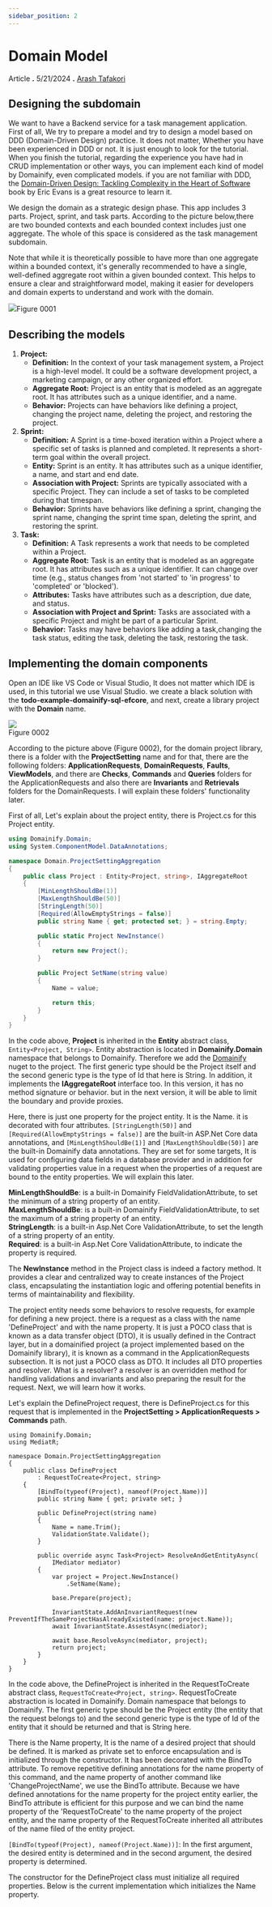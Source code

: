 ```yaml
---
sidebar_position: 2
---
```


# Domain Model

Article **.** 5/21/2024 **.** [Arash Tafakori](https://github.com/arashtafakori)

## Designing the subdomain

We want to have a Backend service for a task management application. First of all, We try to prepare a model and try to design a model based on DDD (Domain-Driven Design) practice. It does not matter, Whether you have been experienced in DDD or not. It is just enough to look for the tutorial. When you finish the tutorial, regarding the experience you have had in CRUD implementation or other ways, you can implement each kind of model by Domainify, even complicated models. if you are not familiar with DDD, the [Domain-Driven Design: Tackling Complexity in the Heart of Software](https://www.oreilly.com/library/view/domain-driven-design-tackling/0321125215/) book by Eric Evans is a great resource to learn it.

We design the domain as a strategic design phase. This app includes 3 parts. Project, sprint, and task parts. According to the picture below,there are two bounded contexts and each bounded context includes just one aggregate. The whole of this space is considered as the task management subdomain.

Note that while it is theoretically possible to have more than one aggregate within a bounded context, it's generally recommended to have a single, well-defined aggregate root within a given bounded context. This helps to ensure a clear and straightforward model, making it easier for developers and domain experts to understand and work with the domain.

![](/img/docs/0001-bounded-context.jpg)Figure 0001

## Describing the models

1.  **Project:**
    - **Definition:** In the context of your task management system, a Project is a high-level model. It could be a software development project, a marketing campaign, or any other organized effort.
    - **Aggregate Root:** Project is an entity that is modeled as an aggregate root. It has attributes such as a unique identifier, and a name.
    - **Behavior:** Projects can have behaviors like defining a project, changing the project name, deleting the project, and restoring the project.
2.  **Sprint:**
    - **Definition:** A Sprint is a time-boxed iteration within a Project where a specific set of tasks is planned and completed. It represents a short-term goal within the overall project.
    - **Entity:** Sprint is an entity. It has attributes such as a unique identifier, a name, and start and end date.
    - **Association with Project:** Sprints are typically associated with a specific Project. They can include a set of tasks to be completed during that timespan.
    - **Behavior:** Sprints have behaviors like defining a sprint, changing the sprint name, changing the sprint time span, deleting the sprint, and restoring the sprint.
3.  **Task:**
    - **Definition:** A Task represents a work that needs to be completed within a Project.
    - **Aggregate Root:** Task is an entity that is modeled as an aggregate root. It has attributes such as a unique identifier. It can change over time (e.g., status changes from 'not started' to 'in progress' to 'completed' or 'blocked').
    - **Attributes:** Tasks have attributes such as a description, due date, and status.
    - **Association with Project and Sprint:** Tasks are associated with a specific Project and might be part of a particular Sprint.
    - **Behavior:** Tasks may have behaviors like adding a task,changing the task status, editing the task, deleting the task, restoring the task.

## Implementing the domain components

Open an IDE like VS Code or Visual Studio, It does not matter which IDE is used, in this tutorial we use Visual Studio. we create a black solution with the **todo-example-domainify-sql-efcore**, and next, create a library project with the **Domain** name.

![](/img/docs/0002-solution-explorer.jpg)  
Figure 0002

According to the picture above (Figure 0002), for the domain project library, there is a folder with the **ProjectSetting** name and for that, there are the following folders: **ApplicationRequests**, **DomainRequests**, **Faults**, **ViewModels**, and there are **Checks**, **Commands** and **Queries** folders for the ApplicationRequests and also there are **Invariants** and **Retrievals** folders for the DomainRequests. I will explain these folders' functionality later.

First of all, Let's explain about the project entity, there is Project.cs for this Project entity.

```cs
using Domainify.Domain;
using System.ComponentModel.DataAnnotations;

namespace Domain.ProjectSettingAggregation
{
    public class Project : Entity<Project, string>, IAggregateRoot
    {
        [MinLengthShouldBe(1)]
        [MaxLengthShouldBe(50)]
        [StringLength(50)]
        [Required(AllowEmptyStrings = false)]
        public string Name { get; protected set; } = string.Empty;

        public static Project NewInstance()
        {
            return new Project();
        }

        public Project SetName(string value)
        {
            Name = value;

            return this;
        }
    }
}
```

In the code above, **Project** is inherited in the **Entity** abstract class, `Entity<Project, String>`. Entity abstraction is located in **Domainify.Domain** namespace that belongs to Domainify. Therefore we add the [Domainify](https://www.nuget.org/packages/Domainify/) nuget to the project. The first generic type should be the Project itself and the second generic type is the type of Id that here is String. In addition, it implements the **IAggregateRoot** interface too. In this version, it has no method signature or behavior. but in the next version, it will be able to limit the boundary and provide proxies.

Here, there is just one property for the project entity. It is the Name. it is decorated with four attributes. `[StringLength(50)]` and `[Required(AllowEmptyStrings = false)]` are the built-in ASP.Net Core data annotations, and `[MinLengthShouldBe(1)]` and `[MaxLengthShouldBe(50)]` are the built-in Domainify data annotations. They are set for some targets, It is used for configuring data fields in a database provider and in addition for validating properties value in a request when the properties of a request are bound to the entity properties. We will explain this later.

**MinLengthShouldBe**: is a built-in Domainify FieldValidationAttribute, to set the minimum of a string property of an entity.  
**MaxLengthShouldBe**: is a built-in Domainify FieldValidationAttribute, to set the maximum of a string property of an entity.  
**StringLength**: is a built-in Asp.Net Core ValidationAttribute, to set the length of a string property of an entity.  
**Required**: is a built-in Asp.Net Core ValidationAttribute, to indicate the property is required.

The **NewInstance** method in the Project class is indeed a factory method. It provides a clear and centralized way to create instances of the Project class, encapsulating the instantiation logic and offering potential benefits in terms of maintainability and flexibility.

The project entity needs some behaviors to resolve requests, for example for defining a new project. there is a request as a class with the name 'DefineProject' and with the name property. It is just a POCO class that is known as a data transfer object (DTO), it is usually defined in the Contract layer, but in a domainified project (a project implemented based on the Domainify library), it is known as a command in the ApplicationRequests subsection. It is not just a POCO class as DTO. It includes all DTO properties and resolver. What is a resolver? a resolver is an overridden method for handling validations and invariants and also preparing the result for the request. Next, we will learn how it works.

Let's explain the DefineProject request, there is DefineProject.cs for this request that is implemented in the **ProjectSetting > ApplicationRequests > Commands** path. 

```
using Domainify.Domain;
using MediatR;

namespace Domain.ProjectSettingAggregation
{
    public class DefineProject
        : RequestToCreate<Project, string>
    {
        [BindTo(typeof(Project), nameof(Project.Name))]
        public string Name { get; private set; }

        public DefineProject(string name)
        {
            Name = name.Trim();
            ValidationState.Validate();
        }

        public override async Task<Project> ResolveAndGetEntityAsync(
            IMediator mediator)
        {
            var project = Project.NewInstance()
                .SetName(Name);

            base.Prepare(project);

            InvariantState.AddAnInvariantRequest(new PreventIfTheSameProjectHasAlreadyExisted(name: project.Name));
            await InvariantState.AssestAsync(mediator);

            await base.ResolveAsync(mediator, project);
            return project;
        }
    }
}
```
In the code above, the DefineProject is inherited in the RequestToCreate abstract class, `RequestToCreate<Project, string>`. RequestToCreate abstraction is located in Domainify. Domain namespace that belongs to Domainify. The first generic type should be the Project entity (the entity that the request belongs to) and the second generic type is the type of Id of the entity that it should be returned and that is String here.

There is the Name property, It is the name of a desired project that should be defined. It is marked as private set to enforce encapsulation and is initialized through the constructor. It has been decorated with the BindTo attribute.
To remove repetitive defining annotations for the name property of this command, and the name property of another command like 'ChangeProjectName', we use the BindTo attribute. Because we have defined annotations for the name property for the project entity earlier, the BindTo attribute is efficient for this purpose and we can bind the name property of the 'RequestToCreate' to the name property of the project entity, and the name property of the RequestToCreate inherited all attributes of the name filed of the entity project.

`[BindTo(typeof(Project), nameof(Project.Name))]`: In the first argument, the desired entity is determined and in the second argument, the desired property is determined.

The constructor for the DefineProject class must initialize all required properties. Below is the current implementation which initializes the Name property.